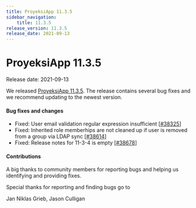 ```yaml
---
title: ProyeksiApp 11.3.5
sidebar_navigation:
    title: 11.3.5
release_version: 11.3.5
release_date: 2021-09-13
---
```


# ProyeksiApp 11.3.5

Release date: 2021-09-13

We released [ProyeksiApp 11.3.5](https://community.proyeksiapp.com/versions/1490).
The release contains several bug fixes and we recommend updating to the newest version.

<!--more-->
#### Bug fixes and changes

- Fixed: User email validation regular expression insufficient \[[#38325](https://community.proyeksiapp.com/wp/38325)\]
- Fixed: Inherited role memberhips are not cleaned up if user is removed from a group via LDAP sync \[[#38614](https://community.proyeksiapp.com/wp/38614)\]
- Fixed: Release notes for 11-3-4 is empty \[[#38678](https://community.proyeksiapp.com/wp/38678)\]

#### Contributions
A big thanks to community members for reporting bugs and helping us identifying and providing fixes.

Special thanks for reporting and finding bugs go to

Jan Niklas Grieb, Jason Culligan
